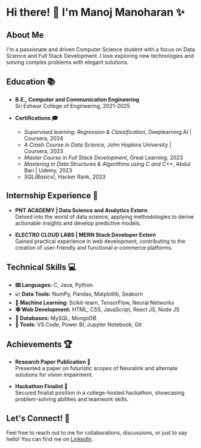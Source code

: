 # Hi there! 👋 I'm Manoj Manoharan ✨

## About Me
I'm a passionate and driven Computer Science student with a focus on Data Science and Full Stack Development. I love exploring new technologies and solving complex problems with elegant solutions. 

## Education 📚
- **B.E., Computer and Communication Engineering**  
  Sri Eshwar College of Engineering, 2021-2025

- **Certifications 🎓**  
  - *Supervised learning: Regression & Classification*, Deeplearning.AI | Coursera, 2024
  - *A Crash Course in Data Science*, John Hopkins University | Coursera, 2023
  - *Master Course in Full Stack Development*, Great Learning, 2023
  - *Mastering in Data Structures & Algorithms using C and C++*, Abdul Bari | Udemy, 2023
  - *SQL(Basics)*, Hacker Rank, 2023

## Internship Experience 💼
- **PNT ACADEMY | Data Science and Analytics Extern**  
  Delved into the world of data science, applying methodologies to derive actionable insights and develop predictive models.

- **ELECTRO CLOUD LABS | MERN Stack Developer Extern**  
  Gained practical experience in web development, contributing to the creation of user-friendly and functional e-commerce platforms.

## Technical Skills 💻
- **⌨️ Languages:** C, Java, Python
- **📈 Data Tools:** NumPy, Pandas, Matplotlib, Seaborn
- **🤖 Machine Learning:** Scikit-learn, TensorFlow, Neural Networks
- **🕸️ Web Development:** HTML, CSS, JavaScript, React JS, Node JS
- **📝 Databases:** MySQL, MongoDB
- **🔨 Tools:** VS Code, Power BI, Jupyter Notebook, Git

## Achievements 🏆
- **Research Paper Publication 📝**  
  Presented a paper on futuristic scopes of Neuralink and alternate solutions for vision impairment.

- **Hackathon Finalist 🏅**  
  Secured finalist position in a college-hosted hackathon, showcasing problem-solving abilities and teamwork skills.

## Let's Connect! 🤝
Feel free to reach out to me for collaborations, discussions, or just to say hello! You can find me on [LinkedIn](https://www.linkedin.com/in/manojmanoharan18).
